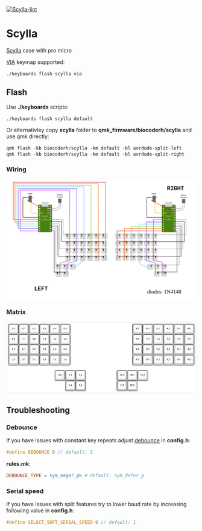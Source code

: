 [![Scylla-lint](https://github.com/biocoderh/keyboards/actions/workflows/scylla-lint.yml/badge.svg)](https://github.com/biocoderh/keyboards/actions/workflows/scylla-lint.yml)

# Scylla

[Scylla](https://github.com/Bastardkb/Scylla) case with pro micro

[VIA](https://usevia.app/) keymap supported:
```console
./keyboards flash scylla via
```


## Flash

Use **./keyboards** scripts:
```console
./keyboards flash scylla default
```

Or alternativley copy **scylla** folder to **qmk_firmware/biocoderh/scylla** and use qmk directly:
```console
qmk flash -kb biocoderh/scylla -km default -bl avrdude-split-left
qmk flash -kb biocoderh/scylla -km default -bl avrdude-split-right
```

### Wiring
![image](images/wiring.svg)

### Matrix
![image](images/matrix.png)


## Troubleshooting

### Debounce

If you have issues with constant key repeats adjust [debounce](https://github.com/qmk/qmk_firmware/blob/master/docs/feature_debounce_type.md) in **config.h**:

```c
#define DEBOUNCE 0 // default: 5
```

**rules.mk**:

```makefile
DEBOUNCE_TYPE = sym_eager_pk # default: sym_defer_g
```

### Serial speed

If you have issues with split features try to lower baud rate by increasing following value in **config.h**:

```c
#define SELECT_SOFT_SERIAL_SPEED 0 // default: 1
```